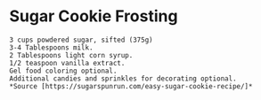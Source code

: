 # **Sugar Cookie Frosting**

    3 cups powdered sugar, sifted (375g)
    3-4 Tablespoons milk.
    2 Tablespoons light corn syrup.
    1/2 teaspoon vanilla extract.
    Gel food coloring optional.
    Additional candies and sprinkles for decorating optional.
    *Source [https://sugarspunrun.com/easy-sugar-cookie-recipe/]*
